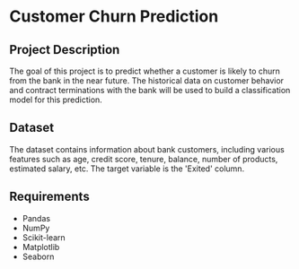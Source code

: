 # Customer Churn Prediction

## Project Description
The goal of this project is to predict whether a customer is likely to churn from the bank in the near future. The historical data on customer behavior and contract terminations with the bank will be used to build a classification model for this prediction.

## Dataset
The dataset contains information about bank customers, including various features such as age, credit score, tenure, balance, number of products, estimated salary, etc. The target variable is the 'Exited' column.

## Requirements
* Pandas
* NumPy
* Scikit-learn
* Matplotlib
* Seaborn
